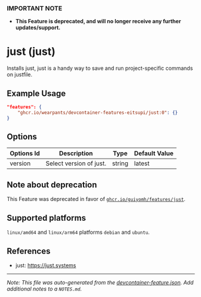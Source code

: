 ### **IMPORTANT NOTE**
- **This Feature is deprecated, and will no longer receive any further updates/support.**

# just (just)

Installs just, just is a handy way to save and run project-specific commands on justfile.

## Example Usage

```json
"features": {
    "ghcr.io/wearpants/devcontainer-features-eitsupi/just:0": {}
}
```

## Options

| Options Id | Description | Type | Default Value |
|-----|-----|-----|-----|
| version | Select version of just. | string | latest |

<!-- markdownlint-disable MD041 -->

## Note about deprecation

This Feature was deprecated in favor of
[`ghcr.io/guiyomh/features/just`](https://github.com/guiyomh/features/tree/main/src/just).

## Supported platforms

`linux/amd64` and `linux/arm64` platforms `debian` and `ubuntu`.

## References

- just: <https://just.systems>


---

_Note: This file was auto-generated from the [devcontainer-feature.json](https://github.com/wearpants/devcontainer-features-eitsupi/blob/main/src/just/devcontainer-feature.json).  Add additional notes to a `NOTES.md`._
